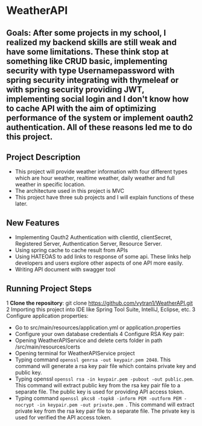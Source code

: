 # WeatherAPI
## Goals: After some projects in my school, I realized my backend skills are still weak and have some limitations. These think stop at something like CRUD basic, implementing security with type Usernamepassword with spring security integrating with thymeleaf or with spring security providing JWT, implementing social login and I don't know how to cache API with the aim of optimizing performance of the system or implement oauth2 authentication. All of these reasons led me to do this project.
## Project Description
- This project will provide weather information with four different types which are hour weather, realtime weather, daily weather and full weather in specific location.
- The architecture used in this project is MVC
- This project have three sub projects and I will explain functions of these later.
## New Features 
- Implementing Oauth2 Authentication with clientId, clientSecret, Registered Server, Authentication Server, Resource Server.
- Using spring cache to cache result from APIs
- Using HATEOAS to add links to response of some api. These links help developers and users explore other aspects of one API more easily.
- Writing API document with swagger tool
## Running Project Steps
1 **Clone the repository**:
  git clone https://github.com/vytran1/WeatherAPI.git
2 Importing this project into IDE like Spring Tool Suite, IntelliJ, Eclipse, etc.
3 Configure application properties:
  - Go to src/main/resources/application.yml or application.properties
  - Configure your own database credentials
4 Configure RSA Key pair:
  - Opening WeatherAPIService and delete certs folder in path /src/main/resources/certs
  - Opening terminal for WeatherAPIService project
  - Typing command `openssl genrsa -out keypair.pem 2048`. This command will generate a rsa key pair file which contains private key and public key.
  - Typing openssl `openssl rsa -in keypair.pem -pubout -out public.pem`. This command will extract public key from the rsa key pair file to a separate file. The public key is used for providing API access token.
  - Typing command `openssl pkcs8 -topk8 -inform PEM -outform PEM -nocrypt -in keypair.pem -out private.pem `. This command will extract private key from the rsa key pair file to a separate file. The private key is used for verified the API access token.
